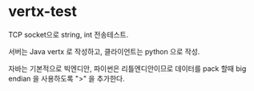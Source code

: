 # vertx-test

TCP socket으로 string, int 전송테스트.

서버는 Java vertx 로 작성하고, 클라이언트는 python 으로 작성.

자바는 기본적으로 빅엔디안, 파이썬은 리틀엔디안이므로 데이터를 pack 할때 big endian 을 사용하도록 ">" 을 추가한다.

